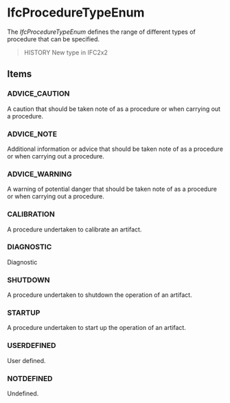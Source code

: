 # IfcProcedureTypeEnum

The _IfcProcedureTypeEnum_ defines the range of different types of procedure that can be specified.
<!-- end of short definition -->


> HISTORY New type in IFC2x2

## Items

### ADVICE_CAUTION
A caution that should be taken note of as a procedure or when carrying out a procedure.

### ADVICE_NOTE
Additional information or advice that should be taken note of as a procedure or when carrying out a procedure.

### ADVICE_WARNING
A warning of potential danger that should be taken note of as a procedure or when carrying out a procedure.

### CALIBRATION
A procedure undertaken to calibrate an artifact.

### DIAGNOSTIC
Diagnostic

### SHUTDOWN
A procedure undertaken to shutdown the operation of an artifact.

### STARTUP
A procedure undertaken to start up the operation of an artifact.

### USERDEFINED
User defined.

### NOTDEFINED
Undefined.
